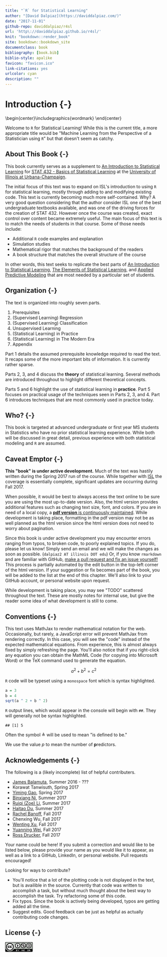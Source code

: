 ```yaml
--- 
title: "`R` for Statistical Learning"
author: "[David Dalpiaz](https://daviddalpiaz.com/)"
date: "2017-11-01"
github-repo: daviddalpiaz/r4sl
url: 'http\://daviddalpiaz.github.io/r4sl/'
knit: "bookdown::render_book"
site: bookdown::bookdown_site
documentclass: book
bibliography: [book.bib]
biblio-style: apalike
favicon: "favicon.ico"
link-citations: yes
urlcolor: cyan
description: ""
---
```




# Introduction {-}


\begin{center}\includegraphics{wordmark} \end{center}

Welcome to `R` for Statistical Learning! While this is the current title, a more appropriate title would be "Machine Learning from the Perspective of a Statistician using `R`" but that doesn't seem as catchy.


## About This Book {-}

This book currently serves as a supplement to [An Introduction to Statistical Learning](http://www-bcf.usc.edu/~gareth/ISL/) for [STAT 432 - Basics of Statistical Learning](https://go.illinois.edu/stat430) at the [University of Illinois at Urbana-Champaign](http://illinois.edu/).

The initial focus of this text was to expand on ISL's introduction to using `R` for statistical learning, mostly through adding to and modifying existing code. This text is currently becoming much more self-contained. Why? A very good question considering that the author consider ISL one of the best undergraduate textbooks available, and was one of the driving forces for the creation of STAT 432. However once the course was created, exact control over content became extremely useful. The main focus of this text is to match the needs of students in that course. Some of those needs include:

- Additional `R` code examples and explanation
- Simulation studies
- Mathematical rigor that matches the background of the readers
- A book structure that matches the overall structure of the course

In other words, this text seeks to replicate the best parts of [An Introduction to Statistical Learning](http://www-bcf.usc.edu/~gareth/ISL/), [The Elements of 
Statistical Learning](https://web.stanford.edu/~hastie/ElemStatLearn/), and [Applied Predictive Modeling](http://appliedpredictivemodeling.com/) that are most needed by a particular set of students.


## Organization {-}

The text is organized into roughly seven parts.

1. Prerequisites
2. (Supervised Learning) Regression
3. (Supervised Learning) Classification
4. Unsupervised Learning
5. (Statistical Learning) in Practice
6. (Statistical Learning) in The Modern Era
7. Appendix

Part 1 details the assumed prerequisite knowledge required to read the text. It recaps some of the more important bits of information. It is currently rather sparse.

Parts 2, 3, and 4 discuss the **theory** of statistical learning. Several methods are introduced throughout to highlight different theoretical concepts.

Parts 5 and 6 highlight the use of statistical learning in **practice**. Part 5 focuses on practical usage of the techniques seen in Parts 2, 3, and 4. Part 6 introduces techniques that are most commonly used in practice today.


## Who? {-}

This book is targeted at advanced undergraduate or first year MS students in Statistics who have no prior statistical learning experience. While both will be discussed in great detail, previous experience with both statistical modeling and `R` are assumed.


## Caveat Emptor {-}

**This "book" is under active development.** Much of the text was hastily written during the Spring 2017 run of the course. While together with [ISL](http://www-bcf.usc.edu/~gareth/ISL/) the coverage is essentially complete, significant updates are occurring during Fall 2017.

When possible, it would be best to always access the text online to be sure you are using the most up-to-date version. Also, the html version provides additional features such as changing text size, font, and colors. If you are in need of a local copy, a [**pdf version** is continuously maintained](http://daviddalpiaz.github.io/r4sl/r4sl.pdf). While development is taking place, formatting in the pdf version may not be as well planned as the html version since the html version does not need to worry about pagination.

Since this book is under active development you may encounter errors ranging from typos, to broken code, to poorly explained topics. If you do, please let us know! Simply send an email and we will make the changes as soon as possible. (`dalpiaz2 AT illinois DOT edu`) Or, if you know `rmarkdown` and are familiar with GitHub, [make a pull request and fix an issue yourself!](https://github.com/daviddalpiaz/r4sl) This process is partially automated by the edit button in the top-left corner of the html version. If your suggestion or fix becomes part of the book, you will be added to the list at the end of this chapter. We'll also link to your GitHub account, or personal website upon request.

While development is taking place, you may see "TODO" scattered throughout the text. These are mostly notes for internal use, but give the reader some idea of what development is still to come.


## Conventions {-}

This text uses MathJax to render mathematical notation for the web. Occasionally, but rarely, a JavaScript error will prevent MathJax from rendering correctly. In this case, you will see the "code" instead of the expected mathematical equations. From experience, this is almost always fixed by simply refreshing the page. You'll also notice that if you right-click any equation you can obtain the MathML Code (for copying into Microsoft Word) or the TeX command used to generate the equation.

$$
a^2 + b^2 = c^2
$$

`R` code will be typeset using a `monospace` font which is syntax highlighted.


```r
a = 3
b = 4
sqrt(a ^ 2 + b ^ 2)
```

`R` output lines, which would appear in the console will begin with `##`. They will generally not be syntax highlighted.


```
## [1] 5
```

Often the symbol $\triangleq$ will be used to mean "is defined to be."

We use the value $p$ to mean the number of **p**redictors.


## Acknowledgements {-}

The following is a (likely incomplete) list of helpful contributers.

- [James Balamuta](http://www.thecoatlessprofessor.com/), Summer 2016 - ??? 
- Korawat Tanwisuth, Spring 2017
- [Yiming Gao](https://www.linkedin.com/in/yiming-gao), Spring 2017
- [Binxiang Ni](https://github.com/binxiangni), Summer 2017
- [Ruiqi (Zoe) Li](https://github.com/ruiqili2), Summer 2017
- [Haitao Du](https://www.linkedin.com/in/haitao-du-32a28220/), Summer 2017
- [Rachel Banoff](https://www.linkedin.com/in/rachelbanoff/%E2%80%8B), Fall 2017
- Chenxing Wu, Fall 2017
- [Wenting Xu](https://www.linkedin.com/in/wenting-xu-16b548117/), Fall 2017
- [Yuanning Wei](https://www.linkedin.com/in/yuanning-wei-79b9a4138/), Fall 2017
- [Ross Drucker](https://www.linkedin.com/in/ross-drucker/), Fall 2017

Your name could be here! If you submit a correction and would like to be listed below, please provide your name as you would like it to appear, as well as a link to a GitHub, LinkedIn, or personal website. Pull requests encouraged!

Looking for ways to contribute? 

- You'll notice that a lot of the plotting code is not displayed in the text, but is availible in the source. Currently that code was written to accomplish a task, but without much thought about the best way to accomplish the task. Try refactoring some of this code.
- Fix typos. Since the book is actively being developed, typos are getting added all the time.
- Suggest edits. Good feedback can be just as helpful as actually contributing code changes.


## License {-}

![This work is licensed under a [Creative Commons Attribution-NonCommercial-ShareAlike 4.0 International License](http://creativecommons.org/licenses/by-nc-sa/4.0/).](images/cc.png)

